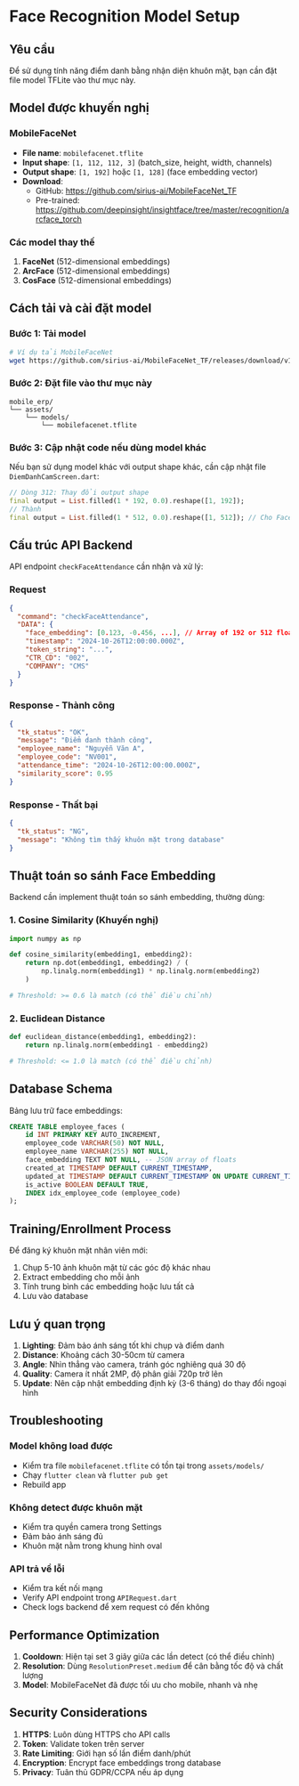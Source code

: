 # Face Recognition Model Setup

## Yêu cầu

Để sử dụng tính năng điểm danh bằng nhận diện khuôn mặt, bạn cần đặt file model TFLite vào thư mục này.

## Model được khuyến nghị

### MobileFaceNet
- **File name**: `mobilefacenet.tflite`
- **Input shape**: `[1, 112, 112, 3]` (batch_size, height, width, channels)
- **Output shape**: `[1, 192]` hoặc `[1, 128]` (face embedding vector)
- **Download**: 
  - GitHub: https://github.com/sirius-ai/MobileFaceNet_TF
  - Pre-trained: https://github.com/deepinsight/insightface/tree/master/recognition/arcface_torch

### Các model thay thế
1. **FaceNet** (512-dimensional embeddings)
2. **ArcFace** (512-dimensional embeddings)
3. **CosFace** (512-dimensional embeddings)

## Cách tải và cài đặt model

### Bước 1: Tải model
```bash
# Ví dụ tải MobileFaceNet
wget https://github.com/sirius-ai/MobileFaceNet_TF/releases/download/v1.0/mobilefacenet.tflite
```

### Bước 2: Đặt file vào thư mục này
```
mobile_erp/
└── assets/
    └── models/
        └── mobilefacenet.tflite
```

### Bước 3: Cập nhật code nếu dùng model khác
Nếu bạn sử dụng model khác với output shape khác, cần cập nhật file `DiemDanhCamScreen.dart`:

```dart
// Dòng 312: Thay đổi output shape
final output = List.filled(1 * 192, 0.0).reshape([1, 192]);
// Thành
final output = List.filled(1 * 512, 0.0).reshape([1, 512]); // Cho FaceNet/ArcFace
```

## Cấu trúc API Backend

API endpoint `checkFaceAttendance` cần nhận và xử lý:

### Request
```json
{
  "command": "checkFaceAttendance",
  "DATA": {
    "face_embedding": [0.123, -0.456, ...], // Array of 192 or 512 floats
    "timestamp": "2024-10-26T12:00:00.000Z",
    "token_string": "...",
    "CTR_CD": "002",
    "COMPANY": "CMS"
  }
}
```

### Response - Thành công
```json
{
  "tk_status": "OK",
  "message": "Điểm danh thành công",
  "employee_name": "Nguyễn Văn A",
  "employee_code": "NV001",
  "attendance_time": "2024-10-26T12:00:00.000Z",
  "similarity_score": 0.95
}
```

### Response - Thất bại
```json
{
  "tk_status": "NG",
  "message": "Không tìm thấy khuôn mặt trong database"
}
```

## Thuật toán so sánh Face Embedding

Backend cần implement thuật toán so sánh embedding, thường dùng:

### 1. Cosine Similarity (Khuyến nghị)
```python
import numpy as np

def cosine_similarity(embedding1, embedding2):
    return np.dot(embedding1, embedding2) / (
        np.linalg.norm(embedding1) * np.linalg.norm(embedding2)
    )

# Threshold: >= 0.6 là match (có thể điều chỉnh)
```

### 2. Euclidean Distance
```python
def euclidean_distance(embedding1, embedding2):
    return np.linalg.norm(embedding1 - embedding2)

# Threshold: <= 1.0 là match (có thể điều chỉnh)
```

## Database Schema

Bảng lưu trữ face embeddings:

```sql
CREATE TABLE employee_faces (
    id INT PRIMARY KEY AUTO_INCREMENT,
    employee_code VARCHAR(50) NOT NULL,
    employee_name VARCHAR(255) NOT NULL,
    face_embedding TEXT NOT NULL, -- JSON array of floats
    created_at TIMESTAMP DEFAULT CURRENT_TIMESTAMP,
    updated_at TIMESTAMP DEFAULT CURRENT_TIMESTAMP ON UPDATE CURRENT_TIMESTAMP,
    is_active BOOLEAN DEFAULT TRUE,
    INDEX idx_employee_code (employee_code)
);
```

## Training/Enrollment Process

Để đăng ký khuôn mặt nhân viên mới:

1. Chụp 5-10 ảnh khuôn mặt từ các góc độ khác nhau
2. Extract embedding cho mỗi ảnh
3. Tính trung bình các embedding hoặc lưu tất cả
4. Lưu vào database

## Lưu ý quan trọng

1. **Lighting**: Đảm bảo ánh sáng tốt khi chụp và điểm danh
2. **Distance**: Khoảng cách 30-50cm từ camera
3. **Angle**: Nhìn thẳng vào camera, tránh góc nghiêng quá 30 độ
4. **Quality**: Camera ít nhất 2MP, độ phân giải 720p trở lên
5. **Update**: Nên cập nhật embedding định kỳ (3-6 tháng) do thay đổi ngoại hình

## Troubleshooting

### Model không load được
- Kiểm tra file `mobilefacenet.tflite` có tồn tại trong `assets/models/`
- Chạy `flutter clean` và `flutter pub get`
- Rebuild app

### Không detect được khuôn mặt
- Kiểm tra quyền camera trong Settings
- Đảm bảo ánh sáng đủ
- Khuôn mặt nằm trong khung hình oval

### API trả về lỗi
- Kiểm tra kết nối mạng
- Verify API endpoint trong `APIRequest.dart`
- Check logs backend để xem request có đến không

## Performance Optimization

1. **Cooldown**: Hiện tại set 3 giây giữa các lần detect (có thể điều chỉnh)
2. **Resolution**: Dùng `ResolutionPreset.medium` để cân bằng tốc độ và chất lượng
3. **Model**: MobileFaceNet đã được tối ưu cho mobile, nhanh và nhẹ

## Security Considerations

1. **HTTPS**: Luôn dùng HTTPS cho API calls
2. **Token**: Validate token trên server
3. **Rate Limiting**: Giới hạn số lần điểm danh/phút
4. **Encryption**: Encrypt face embeddings trong database
5. **Privacy**: Tuân thủ GDPR/CCPA nếu áp dụng
